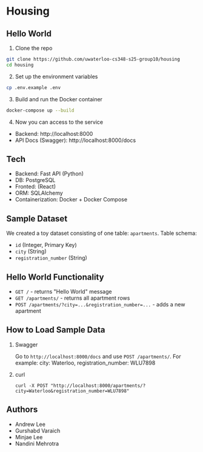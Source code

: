 # Housing

## Hello World
1. Clone the repo
```bash
git clone https://github.com/uwaterloo-cs348-s25-group10/housing
cd housing
```
2. Set up the environment variables
```bash
cp .env.example .env
```
3. Build and run the Docker container
```bash
docker-compose up --build
```
4. Now you can access to the service
* Backend: http://localhost:8000
* API Docs (Swagger): http://localhost:8000/docs

## Tech
* Backend: Fast API (Python)
* DB: PostgreSQL
* Fronted: (React)
* ORM: SQLAlchemy
* Containerization: Docker + Docker Compose

## Sample Dataset
We created a toy dataset consisting of one table: `apartments`.
Table schema:

* `id` (Integer, Primary Key)
* `city` (String)
* `registration_number` (String)

## Hello World Functionality

* `GET /` - returns "Hello World" message
* `GET /apartments/` - returns all apartment rows
* `POST /apartments/?city=...&registration_number=...` - adds a new apartment

## How to Load Sample Data

1. Swagger

    Go to `http://localhost:8000/docs` and use `POST /apartments/`.
    For example:
    city: Waterloo,
    registration_number: WLU7898

2. curl

    `curl -X POST "http://localhost:8000/apartments/?city=Waterloo&registration_number=WLU7898"`

## Authors
* Andrew Lee
* Gurshabd Varaich
* Minjae Lee
* Nandini Mehrotra
